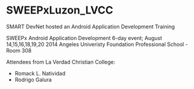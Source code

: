 SWEEPxLuzon_LVCC
================

SMART DevNet hosted an Android Application Development Training

SWEEPx Android Application Development
6-day event; August 14,15,16,18,19,20 2014
Angeles Univeristy Foundation
Professional School - Room 308

Attendees from La Verdad Christian College:
* Romack L. Natividad
* Rodrigo Galura
